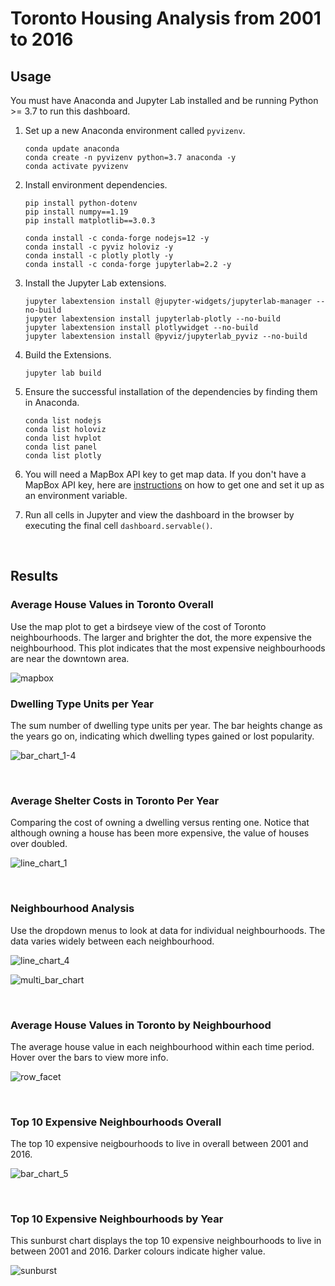 # Toronto Housing Analysis from 2001 to 2016

## Usage

You must have Anaconda and Jupyter Lab installed and be running Python >= 3.7 to run this dashboard.

1. Set up a new Anaconda environment called `pyvizenv`.

    ```shell
    conda update anaconda
    conda create -n pyvizenv python=3.7 anaconda -y
    conda activate pyvizenv
    ```

2. Install environment dependencies.
    ```shell
    pip install python-dotenv
    pip install numpy==1.19
    pip install matplotlib==3.0.3

    conda install -c conda-forge nodejs=12 -y
    conda install -c pyviz holoviz -y
    conda install -c plotly plotly -y
    conda install -c conda-forge jupyterlab=2.2 -y
    ```

3. Install the Jupyter Lab extensions.

    ```shell
    jupyter labextension install @jupyter-widgets/jupyterlab-manager --no-build
    jupyter labextension install jupyterlab-plotly --no-build
    jupyter labextension install plotlywidget --no-build
    jupyter labextension install @pyviz/jupyterlab_pyviz --no-build
    ```

4. Build the Extensions.

    ```shell
    jupyter lab build
    ```

5. Ensure the successful installation of the dependencies by finding them in Anaconda.

    ```shell
    conda list nodejs
    conda list holoviz
    conda list hvplot
    conda list panel
    conda list plotly
    ```

6. You will need a MapBox API key to get map data. If you don't have a MapBox API key, here are [instructions](https://medium.com/technology-hits/working-with-maps-in-python-with-mapbox-and-plotly-6f454522ccdd) on how to get one and set it up as an environment variable.

7. Run all cells in Jupyter and view the dashboard in the browser by executing the final cell `dashboard.servable()`.

<br>

## Results

### Average House Values in Toronto Overall

Use the map plot to get a birdseye view of the cost of Toronto neighbourhoods. The larger and brighter the dot, the more expensive the neighbourhood. This plot indicates that the most expensive neighbourhoods are near the downtown area.

![mapbox](./images/mapbox.png)

### Dwelling Type Units per Year

The sum number of dwelling type units per year. The bar heights change as the years go on, indicating which dwelling types gained or lost popularity.

![bar_chart_1-4](./images/bar_chart_1-4.png)

<br>

### Average Shelter Costs in Toronto Per Year

Comparing the cost of owning a dwelling versus renting one. Notice that although owning a house has been more expensive, the value of houses over doubled.

![line_chart_1](./images/linechart_1-3.png)

<br>

### Neighbourhood Analysis

Use the dropdown menus to look at data for individual neighbourhoods. The data varies widely between each neighbourhood.

![line_chart_4](./images/line_chart_4.png)

![multi_bar_chart](./images/multi_bar_chart.png)

<br>

### Average House Values in Toronto by Neighbourhood

The average house value in each neighbourhood within each time period. Hover over the bars to view more info.

![row_facet](./images/row_facet.png)

<br>

### Top 10 Expensive Neighbourhoods Overall

The top 10 expensive neigbourhoods to live in overall between 2001 and 2016.

![bar_chart_5](./images/bar_chart_5.png)

<br>

### Top 10 Expensive Neighbourhoods by Year

This sunburst chart displays the top 10 expensive neighbourhoods to live in between 2001 and 2016. Darker colours indicate higher value.

![sunburst](./images/sunburst.png)
